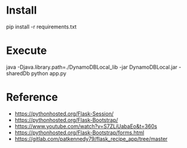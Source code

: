 # Install

pip install -r requirements.txt

# Execute

java -Djava.library.path=./DynamoDBLocal_lib -jar DynamoDBLocal.jar -sharedDb
python app.py

# Reference

- https://pythonhosted.org/Flask-Session/
- https://pythonhosted.org/Flask-Bootstrap/
- https://www.youtube.com/watch?v=S7ZLiUabaEo&t=360s
- https://pythonhosted.org/Flask-Bootstrap/forms.html
- https://gitlab.com/patkennedy79/flask_recipe_app/tree/master